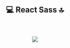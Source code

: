 
<div align="center"><br><br>
        <h2> 💻 React Sass 🔝</h2><br><br>

<img src="[https://img.shields.io/badge/React_Native-20232A?style=for-the-badge&logo=react&logoColor=61DAFB](https://github.com/Mika73100/API_drapeaux_REACT_SASS/blob/master/public/1637.png)" />
        
</div>
